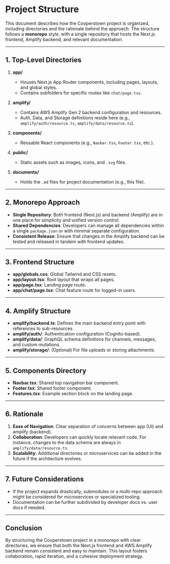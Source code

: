 # Project Structure

This document describes how the Cooperstown project is organized, including directories and the rationale behind the approach. The structure follows a **monorepo** style, with a single repository that hosts the Next.js frontend, Amplify backend, and relevant documentation.

---

## 1. Top-Level Directories

1. **app/**
   - Houses Next.js App Router components, including pages, layouts, and global styles.
   - Contains subfolders for specific routes like `chat/page.tsx`.

2. **amplify/**
   - Contains AWS Amplify Gen 2 backend configuration and resources.
   - Auth, Data, and Storage definitions reside here (e.g., `amplify/auth/resource.ts`, `amplify/data/resource.ts`).

3. **components/**
   - Reusable React components (e.g., `Navbar.tsx`, `Footer.tsx`, etc.).

4. **public/**
   - Static assets such as images, icons, and `.svg` files.

5. **documents/**
   - Holds the `.md` files for project documentation (e.g., this file).

---

## 2. Monorepo Approach

- **Single Repository**: Both frontend (Next.js) and backend (Amplify) are in one place for simplicity and unified version control.
- **Shared Dependencies**: Developers can manage all dependencies within a single `package.json` or with minimal separate configuration.
- **Consistent Release**: Ensure that changes in the Amplify backend can be tested and released in tandem with frontend updates.

---

## 3. Frontend Structure

- **app/globals.css**: Global Tailwind and CSS resets.
- **app/layout.tsx**: Root layout that wraps all pages.
- **app/page.tsx**: Landing page route.
- **app/chat/page.tsx**: Chat feature route for logged-in users.

---

## 4. Amplify Structure

- **amplify/backend.ts**: Defines the main backend entry point with references to sub-resources.
- **amplify/auth/**: Authentication configuration (Cognito-based).
- **amplify/data/**: GraphQL schema definitions for channels, messages, and custom mutations.
- **amplify/storage/**: (Optional) For file uploads or storing attachments.

---

## 5. Components Directory

- **Navbar.tsx**: Shared top navigation bar component.
- **Footer.tsx**: Shared footer component.
- **Features.tsx**: Example section block on the landing page.

---

## 6. Rationale

1. **Ease of Navigation**: Clear separation of concerns between app (UI) and amplify (backend).
2. **Collaboration**: Developers can quickly locate relevant code. For instance, changes to the data schema are always in `amplify/data/resource.ts`.
3. **Scalability**: Additional directories or microservices can be added in the future if the architecture evolves.

---

## 7. Future Considerations

- If the project expands drastically, submodules or a multi-repo approach might be considered for microservices or specialized tooling.
- Documentation can be further subdivided by developer docs vs. user docs if needed.

---

## Conclusion

By structuring the Cooperstown project in a monorepo with clear directories, we ensure that both the Next.js frontend and AWS Amplify backend remain consistent and easy to maintain. This layout fosters collaboration, rapid iteration, and a cohesive deployment strategy.